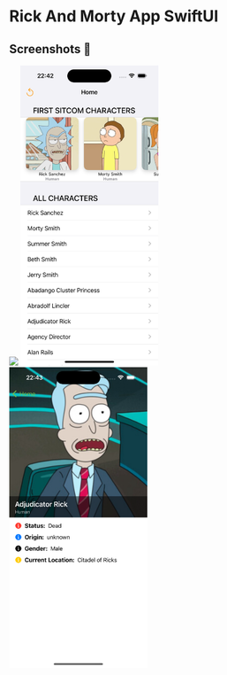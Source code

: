 # Rick And Morty App SwiftUI

## Screenshots 📱

<div>
  <img src="Screenshots/page1.png" width="250">
  <img src="Screenshots/page2.png" width="250">
  <img src="Screenshots/page3.png" width="250">
</div>
